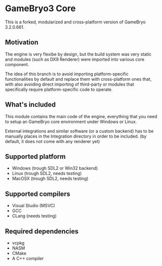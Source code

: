 # GameBryo3 Core
This is a forked, modularized and cross-platform version of GameBryo 3.2.0.661.

## Motivation
The engine is very flexibe by design, but the build system was very static and modules
(such as DX9 Renderer) were imported into various core component.

The idea of this branch is to avoid importing platform-specific functionalities by default and replace them with cross-platform ones that, with also avoiding direct importing of third-party or modules that specifically require platform-specific code to operate.

## What's included
This module contains the main code of the engine, everything that you need to setup an GameBryo core environment under Windows or Linux.

External integrations and similar software (or a custom backend) has to be manually places in the Integration directory in order to be included. (by default, it does not come with any renderer yet)

## Supported platform
- Windows (trough SDL2 or Win32 backend)
- Linux (trough SDL2, needs testing)
- MacOSX (trough SDL2, needs testing)

## Supported compilers
- Visual Studio (MSVC)
- GCC
- CLang (needs testing)

## Required dependencies
- vcpkg
- NASM
- CMake
- A C++ compiler
